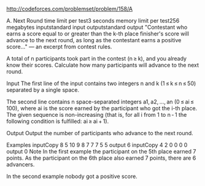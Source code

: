 http://codeforces.com/problemset/problem/158/A


A. Next Round
time limit per test3 seconds
memory limit per test256 megabytes
inputstandard input
outputstandard output
"Contestant who earns a score equal to or greater than the k-th place finisher's score will advance to the next round, as long as the contestant earns a positive score..." — an excerpt from contest rules.

A total of n participants took part in the contest (n ≥ k), and you already know their scores. Calculate how many participants will advance to the next round.

Input
The first line of the input contains two integers n and k (1 ≤ k ≤ n ≤ 50) separated by a single space.

The second line contains n space-separated integers a1, a2, ..., an (0 ≤ ai ≤ 100), where ai is the score earned by the participant who got the i-th place. The given sequence is non-increasing (that is, for all i from 1 to n - 1 the following condition is fulfilled: ai ≥ ai + 1).

Output
Output the number of participants who advance to the next round.

Examples
inputCopy
8 5
10 9 8 7 7 7 5 5
output
6
inputCopy
4 2
0 0 0 0
output
0
Note
In the first example the participant on the 5th place earned 7 points. As the participant on the 6th place also earned 7 points, there are 6 advancers.

In the second example nobody got a positive score.